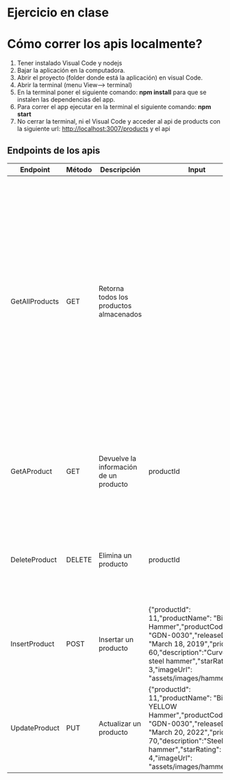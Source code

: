 # Ejercicio en clase

# Cómo correr los apis localmente?

1. Tener instalado Visual Code y nodejs
2. Bajar la aplicación en la computadora.
3. Abrir el proyecto (folder donde está la aplicación) en visual Code.
4. Abrir la terminal (menu View--> terminal)
5. En la terminal poner el siguiente comando: **npm install** para que se instalen las dependencias del app.
6. Para correr el app ejecutar en la terminal el siguiente comando: **npm start**
7. No cerrar la terminal, ni el Visual Code y acceder al api de products con la siguiente url: [http://localhost:3007/products](http://localhost:3007/products) y el api 

## Endpoints de los apis
| Endpoint | Método | Descripción | Input | Output | Ejemplo | Excepciones |
| ------ | ------ | ------ | ------ | ------ | ------ | ------ |
| GetAllProducts | GET | Retorna todos los productos almacenados |  | [{"productId": 2,"productName": "Garden Cart","productCode": "GDN-0023", "releaseDate": "March 18, 2019","price": 32.99,"description": "15 gallon capacity rolling garden cart","starRating": 5,"imageUrl": "assets/images/garden.jpg"}, {"productId": 5,"productName": "Hammer","productCode": "TBX-0048","releaseDate": "May 21, 2019","price": 8.9,"description": "Curved claw steel hammer","starRating": 4.6,"imageUrl": "assets/images/hammer.jpg"},{"productId": 7,"productName": "Drill","productCode": "PRX-095","releaseDate": "Sept 2nd, 2019","price": 32.9,"description": "","starRating": 3.2,"imageUrl": "assets/images/drill.jpg"} | http://localhost:3007/products | Si no hay productos se devuelve un [] | 
| GetAProduct | GET | Devuelve la información de un producto | productId | [{"productId": 5,"productName": "Hammer","productCode": "TBX-0048","releaseDate": "May 21, 2019","price": 8.9,"description": "Curved claw steel hammer","starRating": 4.6,"imageUrl": "assets/images/hammer.jpg"}] | http://localhost:3007/products/5 | Si no existe el producto consultado, se devuelve: {"success": "false", "message": "Product not found"} |
| DeleteProduct | DELETE | Elimina un producto | productId | [{"productId": 5,"productName": "Hammer","productCode": "TBX-0048","releaseDate": "May 21, 2019","price": 8.9,"description": "Curved claw steel hammer","starRating": 4.6,"imageUrl": "assets/images/hammer.jpg"}] | http://localhost:3007/products/5 | Si no existe el producto que se desea eliminar, se devuelve: {"success": "false","message": "The product does not exist. Specify a product that is already stored."} |
| InsertProduct | POST | Insertar un producto | {"productId": 11,"productName": "Big Hammer","productCode": "GDN-0030","releaseDate": "March 18, 2019","price": 60,"description":"Curved steel hammer","starRating": 3,"imageUrl": "assets/images/hammer.jpg"} | {"productId": 11,"productName": "Big Hammer","productCode": "GDN-0030","releaseDate": "March 18, 2019","price": 60,"description":"Curved steel hammer","starRating": 3,"imageUrl": "assets/images/hammer.jpg"} | http://localhost:3007/products/ |  |
| UpdateProduct | PUT | Actualizar un producto | {"productId": 11,"productName": "Big YELLOW Hammer","productCode": "GDN-0030","releaseDate": "March 20, 2022","price": 70,"description":"Steel hammer","starRating": 4,"imageUrl": "assets/images/hammer.jpg"} | {"productId": 11,"productName": "Big YELLOW Hammer","productCode": "GDN-0030","releaseDate": "March 20, 2022","price": 70,"description":"Steel hammer","starRating": 4,"imageUrl": "assets/images/hammer.jpg"} | http://localhost:3007/products/ | Si el prducto que desea actualizar no existe, se devuelve: {"success": "false","message": "The product does not exist. Specify a product that is already stored."} |

